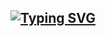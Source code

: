 ## [![Typing SVG](https://readme-typing-svg.demolab.com?font=Fira+Code&pause=1000&color=00FFFF&random=false&width=435&lines=Ol%C3%A1!+sou+o+Filipe+%F0%9F%91%8B)](https://git.io/typing-svg)
